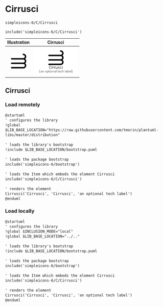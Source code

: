 # Cirrusci


```text
simpleicons-6/C/Cirrusci
```

```text
include('simpleicons-6/C/Cirrusci')
```



| Illustration | Cirrusci |
| :---: | :---: |
| ![illustration for Illustration](../../simpleicons-6/C/Cirrusci.png) | ![illustration for Cirrusci](../../simpleicons-6/C/Cirrusci.Local.png) |




## Cirrusci

### Load remotely
```plantuml
@startuml
' configures the library
!global $LIB_BASE_LOCATION="https://raw.githubusercontent.com/tmorin/plantuml-libs/master/distribution"

' loads the library's bootstrap
!include $LIB_BASE_LOCATION/bootstrap.puml

' loads the package bootstrap
include('simpleicons-6/bootstrap')

' loads the Item which embeds the element Cirrusci
include('simpleicons-6/C/Cirrusci')

' renders the element
Cirrusci('Cirrusci', 'Cirrusci', 'an optional tech label')
@enduml
```

### Load locally
```plantuml
@startuml
' configures the library
!global $INCLUSION_MODE="local"
!global $LIB_BASE_LOCATION="../.."

' loads the library's bootstrap
!include $LIB_BASE_LOCATION/bootstrap.puml

' loads the package bootstrap
include('simpleicons-6/bootstrap')

' loads the Item which embeds the element Cirrusci
include('simpleicons-6/C/Cirrusci')

' renders the element
Cirrusci('Cirrusci', 'Cirrusci', 'an optional tech label')
@enduml
```

